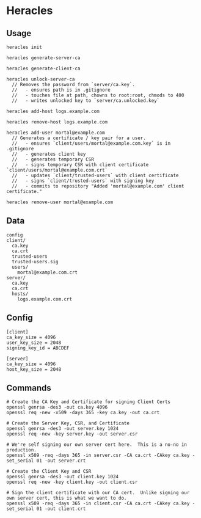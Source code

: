 # Heracles

## Usage

    heracles init

    heracles generate-server-ca

    heracles generate-client-ca

    heracles unlock-server-ca
      // Removes the password from `server/ca.key`.
      //   - ensures path is in .gitignore
      //   - touches file at path, chowns to root:root, chmods to 400
      //   - writes unlocked key to `server/ca.unlocked.key`

    heracles add-host logs.example.com

    heracles remove-host logs.example.com

    heracles add-user mortal@example.com
      // Generates a certificate / key pair for a user.
      //   - ensures `client/users/mortal@example.com.key` is in .gitignore
      //   - generates client key
      //   - generates temporary CSR
      //   - signs temporary CSR with client certificate `client/users/mortal@example.com.crt`
      //   - updates `client/trusted-users` with client certificate
      //   - signs `client/trusted-users` with signing key
      //   - commits to repository "Added 'mortal@example.com' client certificate."

    heracles remove-user mortal@example.com

## Data

    config
    client/
      ca.key
      ca.crt
      trusted-users
      trusted-users.sig
      users/
        mortal@example.com.crt
    server/
      ca.key
      ca.crt
      hosts/
        logs.example.com.crt

## Config

    [client]
    ca_key_size = 4096
    user_key_size = 2048
    signing_key_id = ABCDEF
    
    [server]
    ca_key_size = 4096
    host_key_size = 2048

## Commands

    # Create the CA Key and Certificate for signing Client Certs
    openssl genrsa -des3 -out ca.key 4096
    openssl req -new -x509 -days 365 -key ca.key -out ca.crt
    
    # Create the Server Key, CSR, and Certificate
    openssl genrsa -des3 -out server.key 1024
    openssl req -new -key server.key -out server.csr
    
    # We're self signing our own server cert here.  This is a no-no in production.
    openssl x509 -req -days 365 -in server.csr -CA ca.crt -CAkey ca.key -set_serial 01 -out server.crt
    
    # Create the Client Key and CSR
    openssl genrsa -des3 -out client.key 1024
    openssl req -new -key client.key -out client.csr
    
    # Sign the client certificate with our CA cert.  Unlike signing our own server cert, this is what we want to do.
    openssl x509 -req -days 365 -in client.csr -CA ca.crt -CAkey ca.key -set_serial 01 -out client.crt

